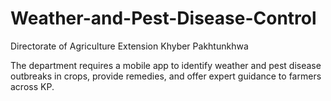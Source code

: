 # Weather-and-Pest-Disease-Control
Directorate of Agriculture Extension Khyber Pakhtunkhwa

The department requires a mobile app to identify weather and pest disease outbreaks in crops, provide remedies, and offer expert guidance to farmers across KP.
